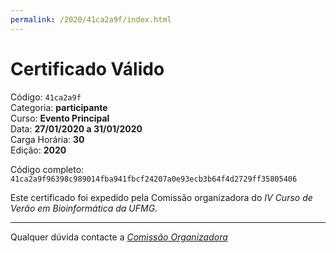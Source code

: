 ```yaml
---
permalink: /2020/41ca2a9f/index.html
---
```


# Certificado Válido

Código: `41ca2a9f`<br>
Categoria: **participante**<br>
Curso: **Evento Principal**<br>
Data: **27/01/2020 a 31/01/2020**<br>
Carga Horária: **30**<br>
Edição: **2020**<br>


Código completo: `41ca2a9f96398c989014fba941fbcf24207a0e93ecb3b64f4d2729ff35805406`


Este certificado foi expedido pela Comissão organizadora do *IV Curso de Verão em Bioinformática da UFMG*.

----

Qualquer dúvida contacte a [_Comissão Organizadora_](<mailto:cursobioinfoufmg@gmail.com$subject=[Certificados]>)

